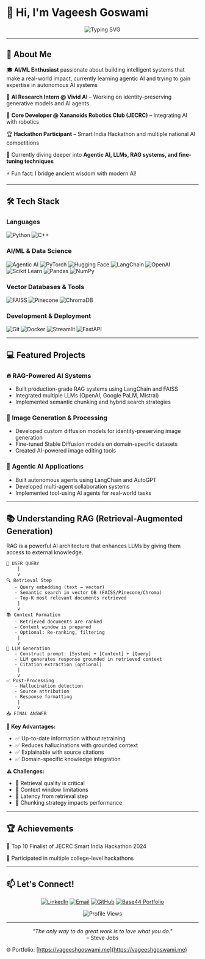 # 👋 Hi, I'm Vageesh Goswami

<p align="center">
  <img src="https://readme-typing-svg.herokuapp.com?font=Fira+Code&weight=600&size=28&pause=1000&color=00D9FF&center=true&vCenter=true&width=600&lines=AI+Developer+%7C+ML+Engineer;Building+Intelligent+Systems;Transforming+Ideas+into+AI+Solutions" alt="Typing SVG" />
</p>

---

## 🚀 About Me

🎓 **AI/ML Enthusiast** passionate about building intelligent systems that make a real-world impact, currently learning agentic AI and trying to gain expertise in autonomous AI systems
  
💼 **AI Research Intern @ Vivid AI** – Working on identity-preserving generative models and AI agents
  
🤖 **Core Developer @ Xananoids Robotics Club (JECRC)** – Integrating AI with robotics
  
🏆 **Hackathon Participant** – Smart India Hackathon and multiple national AI competitions
  
🌱 Currently diving deeper into **Agentic AI, LLMs, RAG systems, and fine-tuning techniques**
  
⚡ Fun fact: I bridge ancient wisdom with modern AI!

---

## 🛠️ Tech Stack

### Languages
![Python](https://img.shields.io/badge/Python-3776AB?style=for-the-badge&logo=python&logoColor=white)
![C++](https://img.shields.io/badge/C++-00599C?style=for-the-badge&logo=cplusplus&logoColor=white)

### AI/ML & Data Science
![Agentic AI](https://img.shields.io/badge/Agentic_AI-FF6B6B?style=for-the-badge&logo=robot&logoColor=white)
![PyTorch](https://img.shields.io/badge/PyTorch-EE4C2C?style=for-the-badge&logo=pytorch&logoColor=white)
![Hugging Face](https://img.shields.io/badge/Hugging%20Face-FFD21E?style=for-the-badge&logo=huggingface&logoColor=black)
![LangChain](https://img.shields.io/badge/LangChain-121212?style=for-the-badge&logo=chainlink&logoColor=white)
![OpenAI](https://img.shields.io/badge/OpenAI-412991?style=for-the-badge&logo=openai&logoColor=white)
![Scikit Learn](https://img.shields.io/badge/Scikit_Learn-F7931E?style=for-the-badge&logo=scikit-learn&logoColor=white)
![Pandas](https://img.shields.io/badge/Pandas-150458?style=for-the-badge&logo=pandas&logoColor=white)
![NumPy](https://img.shields.io/badge/NumPy-013243?style=for-the-badge&logo=numpy&logoColor=white)

### Vector Databases & Tools
![FAISS](https://img.shields.io/badge/FAISS-0467DF?style=for-the-badge&logo=meta&logoColor=white)
![Pinecone](https://img.shields.io/badge/Pinecone-000000?style=for-the-badge&logo=pinecone&logoColor=white)
![ChromaDB](https://img.shields.io/badge/ChromaDB-FF6584?style=for-the-badge)

### Development & Deployment
![Git](https://img.shields.io/badge/Git-F05032?style=for-the-badge&logo=git&logoColor=white)
![Docker](https://img.shields.io/badge/Docker-2496ED?style=for-the-badge&logo=docker&logoColor=white)
![Streamlit](https://img.shields.io/badge/Streamlit-FF4B4B?style=for-the-badge&logo=streamlit&logoColor=white)
![FastAPI](https://img.shields.io/badge/FastAPI-009688?style=for-the-badge&logo=fastapi&logoColor=white)

---

## 💻 Featured Projects

### 🔥 RAG-Powered AI Systems
- Built production-grade RAG systems using LangChain and FAISS
- Integrated multiple LLMs (OpenAI, Google PaLM, Mistral)
- Implemented semantic chunking and hybrid search strategies

### 🎨 Image Generation & Processing
- Developed custom diffusion models for identity-preserving image generation
- Fine-tuned Stable Diffusion models on domain-specific datasets
- Created AI-powered image editing tools

### 🤖 Agentic AI Applications
- Built autonomous agents using LangChain and AutoGPT
- Developed multi-agent collaboration systems
- Implemented tool-using AI agents for real-world tasks

---

## 📚 Understanding RAG (Retrieval-Augmented Generation)

RAG is a powerful AI architecture that enhances LLMs by giving them access to external knowledge.

```
📄 USER QUERY
    |
    v
🔍 Retrieval Step
   - Query embedding (text → vector)
   - Semantic search in vector DB (FAISS/Pinecone/Chroma)
   - Top-K most relevant documents retrieved
    |
    v
📚 Context Formation
   - Retrieved documents are ranked
   - Context window is prepared
   - Optional: Re-ranking, filtering
    |
    v
🤖 LLM Generation
   - Construct prompt: [System] + [Context] + [Query]
   - LLM generates response grounded in retrieved context
   - Citation extraction (optional)
    |
    v
✅ Post-Processing
   - Hallucination detection
   - Source attribution
   - Response formatting
    |
    v
📤 FINAL ANSWER
```

**🎯 Key Advantages:**
- ✅ Up-to-date information without retraining
- ✅ Reduces hallucinations with grounded context
- ✅ Explainable with source citations
- ✅ Domain-specific knowledge integration

**⚠️ Challenges:**
- 🔸 Retrieval quality is critical
- 🔸 Context window limitations
- 🔸 Latency from retrieval step
- 🔸 Chunking strategy impacts performance

---

## 🏆 Achievements

🥇 Top 10 Finalist of JECRC Smart India Hackathon 2024
  
🏅 Participated in multiple college-level hackathons

---

## 📫 Let's Connect!

<p align="center">
  <a href="https://linkedin.com/in/vageesh-goswami" target="_blank"><img src="https://img.shields.io/badge/LinkedIn-0077B5?style=for-the-badge&logo=linkedin&logoColor=white" alt="LinkedIn" /></a>
  <a href="mailto:vageeshgoswami@gmail.com"><img src="https://img.shields.io/badge/Email-D14836?style=for-the-badge&logo=gmail&logoColor=white" alt="Email" /></a>
  <a href="https://github.com/vageeshgos" target="_blank"><img src="https://img.shields.io/badge/GitHub-100000?style=for-the-badge&logo=github&logoColor=white" alt="GitHub" /></a>
  <a href="https://app.base44.com/apps/68adc85a59222d565bce4f54/editor/preview/Portfolio" target="_blank"><img src="https://img.shields.io/badge/Base44_Portfolio-FF6B35?style=for-the-badge&logo=web&logoColor=white" alt="Base44 Portfolio" /></a>
</p>

<p align="center">
  <img src="https://komarev.com/ghpvc/?username=vageeshgos&color=00D9FF&style=flat-square&label=Profile+Views" alt="Profile Views" />
</p>

---

<p align="center">
  <i>"The only way to do great work is to love what you do."</i><br/>
  – Steve Jobs
</p>

🌐 Portfolio: [https://vageeshgoswami.me](https://vageeshgoswami.me)
